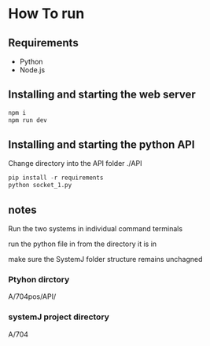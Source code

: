 # How To run

## Requirements
- Python
- Node.js

## Installing and starting the web server
```bash
npm i
npm run dev
```

## Installing and starting the python API
Change directory into the API folder ./API
```python
pip install -r requirements
python socket_1.py
```
## notes
Run the two systems in individual command terminals

run the python file in from the directory it is in

make sure the SystemJ folder structure remains unchagned

### Ptyhon dirctory
A/704pos/API/

### systemJ project directory
A/704
